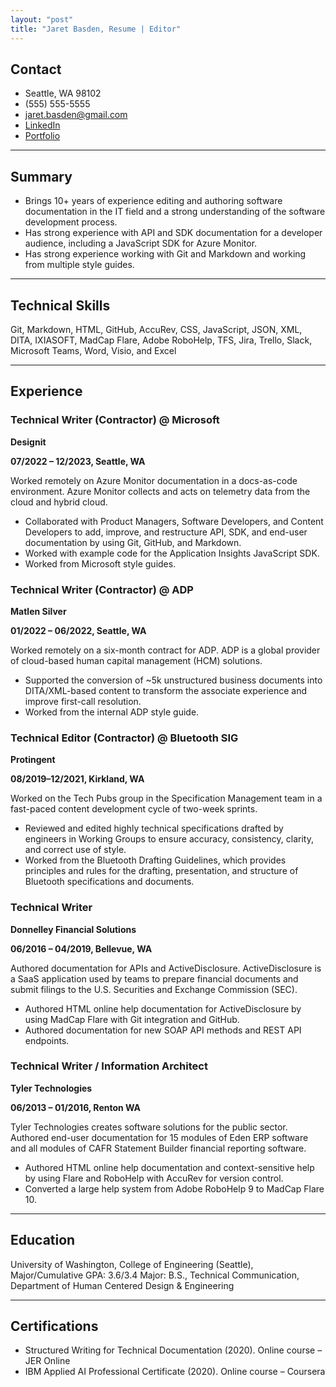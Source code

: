 ```yaml
---
layout: "post"
title: "Jaret Basden, Resume | Editor"
---
```


## Contact

- Seattle, WA 98102
- (555) 555-5555
- jaret.basden@gmail.com
- [LinkedIn](https://www.linkedin.com/in/jaretbasden/)
- [Portfolio](https://jaretbasden.com/)

---

## Summary

- Brings 10+ years of experience editing and authoring software documentation in the IT field and a strong understanding of the software development process.
- Has strong experience with API and SDK documentation for a developer audience, including a JavaScript SDK for Azure Monitor.
- Has strong experience working with Git and Markdown and working from multiple style guides.

---

## Technical Skills

Git, Markdown, HTML, GitHub, AccuRev, CSS, JavaScript, JSON, XML, DITA, IXIASOFT, MadCap Flare, Adobe RoboHelp, TFS, Jira, Trello, Slack, Microsoft Teams, Word, Visio, and Excel

---

## Experience

### Technical Writer (Contractor) @ Microsoft

**Designit**

**07/2022 – 12/2023, Seattle, WA**

Worked remotely on Azure Monitor documentation in a docs-as-code environment. Azure Monitor collects and acts on telemetry data from the cloud and hybrid cloud.

- Collaborated with Product Managers, Software Developers, and Content Developers to add, improve, and restructure API, SDK, and end-user documentation by using Git, GitHub, and Markdown.
- Worked with example code for the Application Insights JavaScript SDK.
- Worked from Microsoft style guides.

### Technical Writer (Contractor) @ ADP

**Matlen Silver**

**01/2022 – 06/2022, Seattle, WA**

Worked remotely on a six-month contract for ADP. ADP is a global provider of cloud-based human capital management (HCM) solutions.

- Supported the conversion of ~5k unstructured business documents into DITA/XML-based content to transform the associate experience and improve first-call resolution.
- Worked from the internal ADP style guide.

### Technical Editor (Contractor) @ Bluetooth SIG

**Protingent**

**08/2019–12/2021, Kirkland, WA**

Worked on the Tech Pubs group in the Specification Management team in a fast-paced content development cycle of two-week sprints.

- Reviewed and edited highly technical specifications drafted by engineers in Working Groups to ensure accuracy, consistency, clarity, and correct use of style.
- Worked from the Bluetooth Drafting Guidelines, which provides principles and rules for the drafting, presentation, and structure of Bluetooth specifications and documents.

### Technical Writer

**Donnelley Financial Solutions**

**06/2016 – 04/2019, Bellevue, WA**

Authored documentation for APIs and ActiveDisclosure. ActiveDisclosure is a SaaS application used by teams to prepare financial documents and submit filings to the U.S. Securities and Exchange Commission (SEC).

- Authored HTML online help documentation for ActiveDisclosure by using MadCap Flare with Git integration and GitHub.
- Authored documentation for new SOAP API methods and REST API endpoints.

### Technical Writer / Information Architect

**Tyler Technologies**

**06/2013 – 01/2016, Renton WA**

Tyler Technologies creates software solutions for the public sector. Authored end-user documentation for 15 modules of Eden ERP software and all modules of CAFR Statement Builder financial reporting software.

- Authored HTML online help documentation and context-sensitive help by using Flare and RoboHelp with AccuRev for version control.
- Converted a large help system from Adobe RoboHelp 9 to MadCap Flare 10.

---

## Education

University of Washington, College of Engineering (Seattle), Major/Cumulative GPA: 3.6/3.4
Major: B.S., Technical Communication, Department of Human Centered Design & Engineering

---

## Certifications

- Structured Writing for Technical Documentation (2020). Online course – JER Online
- IBM Applied AI Professional Certificate (2020). Online course – Coursera

